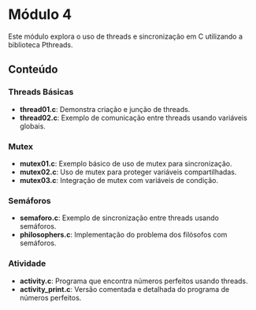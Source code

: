 # Módulo 4

Este módulo explora o uso de threads e sincronização em C utilizando a biblioteca Pthreads.

## Conteúdo

### Threads Básicas
- **thread01.c**: Demonstra criação e junção de threads.
- **thread02.c**: Exemplo de comunicação entre threads usando variáveis globais.

### Mutex
- **mutex01.c**: Exemplo básico de uso de mutex para sincronização.
- **mutex02.c**: Uso de mutex para proteger variáveis compartilhadas.
- **mutex03.c**: Integração de mutex com variáveis de condição.

### Semáforos
- **semaforo.c**: Exemplo de sincronização entre threads usando semáforos.
- **philosophers.c**: Implementação do problema dos filósofos com semáforos.

### Atividade
- **activity.c**: Programa que encontra números perfeitos usando threads.
- **activity_print.c**: Versão comentada e detalhada do programa de números perfeitos.